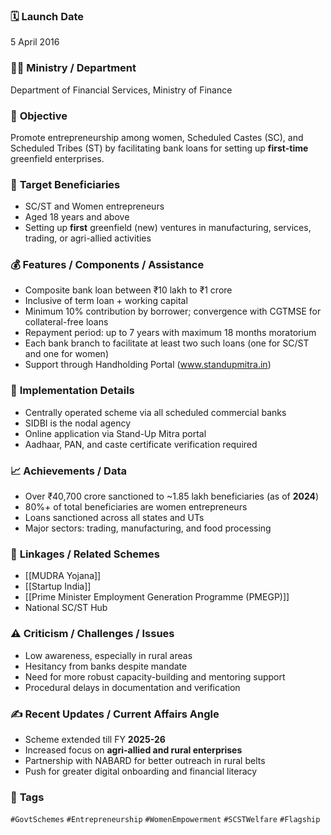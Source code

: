 
### 🗓️ **Launch Date**
5 April 2016

### 🧑‍🏫 **Ministry / Department**
Department of Financial Services, Ministry of Finance

### 🎯 **Objective**
Promote entrepreneurship among women, Scheduled Castes (SC), and Scheduled Tribes (ST) by facilitating bank loans for setting up **first-time** greenfield enterprises.

### 👥 **Target Beneficiaries**
- SC/ST and Women entrepreneurs
- Aged 18 years and above
- Setting up **first** greenfield (new) ventures in manufacturing, services, trading, or agri-allied activities

### 💰 **Features / Components / Assistance**
- Composite bank loan between ₹10 lakh to ₹1 crore
- Inclusive of term loan + working capital
- Minimum 10% contribution by borrower; convergence with CGTMSE for collateral-free loans
- Repayment period: up to 7 years with maximum 18 months moratorium
- Each bank branch to facilitate at least two such loans (one for SC/ST and one for women)
- Support through Handholding Portal (www.standupmitra.in)

### 📍 **Implementation Details**
- Centrally operated scheme via all scheduled commercial banks
- SIDBI is the nodal agency
- Online application via Stand-Up Mitra portal
- Aadhaar, PAN, and caste certificate verification required

### 📈 **Achievements / Data**
- Over ₹40,700 crore sanctioned to ~1.85 lakh beneficiaries (as of **2024**)
- 80%+ of total beneficiaries are women entrepreneurs
- Loans sanctioned across all states and UTs
- Major sectors: trading, manufacturing, and food processing

### 🧩 **Linkages / Related Schemes**
- [[MUDRA Yojana]]
- [[Startup India]]
- [[Prime Minister Employment Generation Programme (PMEGP)]]
- National SC/ST Hub

### ⚠️ **Criticism / Challenges / Issues**
- Low awareness, especially in rural areas
- Hesitancy from banks despite mandate
- Need for more robust capacity-building and mentoring support
- Procedural delays in documentation and verification

### ✍️ **Recent Updates / Current Affairs Angle**
- Scheme extended till FY **2025-26** 
- Increased focus on **agri-allied and rural enterprises**
- Partnership with NABARD for better outreach in rural belts
- Push for greater digital onboarding and financial literacy

### 🔗 **Tags**
`#GovtSchemes` `#Entrepreneurship` `#WomenEmpowerment` `#SCSTWelfare` `#Flagship`